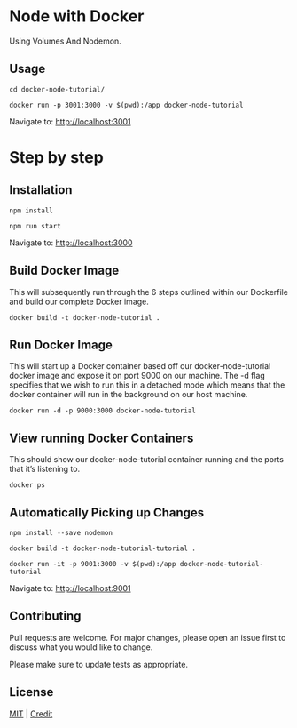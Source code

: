 # Node with Docker

Using Volumes And Nodemon.


## Usage

```
cd docker-node-tutorial/

docker run -p 3001:3000 -v $(pwd):/app docker-node-tutorial
```

Navigate to: [http://localhost:3001](http://localhost:3001)

# Step by step
## Installation

```
npm install

npm run start
```
Navigate to: [http://localhost:3000](http://localhost:3000)

## Build Docker Image
This will subsequently run through the 6 steps outlined within our Dockerfile and build our complete Docker image.
```
docker build -t docker-node-tutorial .
```

## Run Docker Image
This will start up a Docker container based off our docker-node-tutorial docker image and expose it on port 9000 on our machine. The -d flag specifies that we wish to run this in a detached mode which means that the docker container will run in the background on our host machine.
```
docker run -d -p 9000:3000 docker-node-tutorial
```

## View running Docker Containers
This should show our docker-node-tutorial container running and the ports that it’s listening to.
```
docker ps
```

## Automatically Picking up Changes
```
npm install --save nodemon

docker build -t docker-node-tutorial-tutorial .

docker run -it -p 9001:3000 -v $(pwd):/app docker-node-tutorial-tutorial
```
Navigate to: [http://localhost:9001](http://localhost:9001)



## Contributing
Pull requests are welcome. For major changes, please open an issue first to discuss what you would like to change.

Please make sure to update tests as appropriate.

## License
[MIT](https://choosealicense.com/licenses/mit/) | 
[Credit](https://tutorialedge.net/docker/working-with-docker-nodejs/)